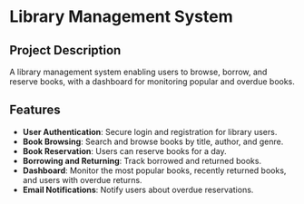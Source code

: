# Library Management System

## Project Description

A library management system enabling users to browse, borrow, and reserve books, with a dashboard for monitoring popular and overdue books.

## Features

- **User Authentication**: Secure login and registration for library users.
- **Book Browsing**: Search and browse books by title, author, and genre.
- **Book Reservation**: Users can reserve books for a day.
- **Borrowing and Returning**: Track borrowed and returned books.
- **Dashboard**: Monitor the most popular books, recently returned books, and users with overdue returns.
- **Email Notifications**: Notify users about overdue reservations.
